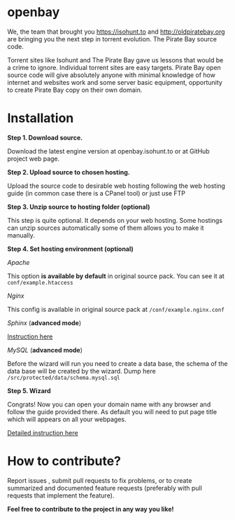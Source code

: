 openbay
=======
We, the team that brought you https://isohunt.to and http://oldpiratebay.org are bringing you the next step in torrent evolution. The Pirate Bay source code.

Torrent sites like Isohunt and The Pirate Bay gave us lessons that would be a crime to ignore. Individual torrent sites are easy targets. 
Pirate Bay open source code will give absolutely anyone with minimal knowledge of how internet and websites work and some server basic equipment, opportunity to create Pirate Bay copy on their own domain.

Installation
=======

**Step 1. Download source.**

Download the latest engine version at openbay.isohunt.to or at GitHub project web page. 

**Step 2. Upload source to chosen hosting.**

Upload the source code to desirable web hosting following the web hosting guide (in common case there is a CPanel tool) or just use FTP

**Step 3. Unzip source to hosting folder (optional)**

This step is quite optional. It depends on your web hosting. Some hostings can unzip sources automatically some of them allows you to make it manually.

**Step 4. Set hosting environment (optional)**

*Apache*

This option **is available by default** in original source pack. You can see it at `conf/example.htaccess`

*Nginx*

This config is available in original source pack at `/conf/example.nginx.conf`

*Sphinx* (**advanced mode**)

[Instruction here](https://github.com/isohuntto/openbay/wiki/sphinx)

*MySQL* (**advanced mode**)

Before the wizard will run you need to create a data base, the schema of the data base will be created by the wizard. Dump here `/src/protected/data/schema.mysql.sql`

**Step 5. Wizard**

Congrats! Now you can open your domain name with any browser and follow the guide provided there. As default you will need to put page title which will appears on all your webpages.

[Detailed instruction here](https://github.com/isohuntto/openbay/wiki/shared-hosting-guide)

How to contribute?
=======

Report issues , submit pull requests to fix problems, or to create summarized and documented feature requests (preferably with pull requests that implement the feature). 

**Feel free to contribute to the project in any way you like!**
